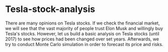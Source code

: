 # Tesla-stock-analysis
There are many opinions on Tesla stocks. If we check the financial market, we will see that the vast majority of people trust Elon Musk and willingly buy Tesla's stocks. However, let us build a basic analysis on Tesla stocks (until 2017) to see how prices had been changed over set years. Afterwards, we try to conduct Monte Carlo simulation in order to forecast its price and risks.
